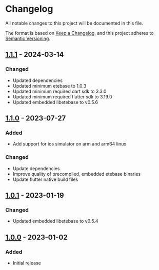 # Changelog
All notable changes to this project will be documented in this file.

The format is based on [Keep a Changelog](https://keepachangelog.com/en/1.0.0/),
and this project adheres to [Semantic Versioning](https://semver.org/spec/v2.0.0.html).

## [1.1.1] - 2024-03-14
### Changed
- Updated dependencies
- Updated minimum etebase to 1.0.3
- Updated minimum required dart sdk to 3.3.0
- Updated minimum required flutter sdk to 3.19.0
- Updated embedded libetebase to v0.5.6

## [1.1.0] - 2023-07-27
### Added
- Add support for ios simulator on arm and arm64 linux

### Changed
- Update dependencies
- Improve quality of precompiled, embedded etebase binaries
- Update flutter native build files

## [1.0.1] - 2023-01-19
### Changed
- Updated embedded libetebase to v0.5.4

## [1.0.0] - 2023-01-02
### Added
- Initial release

[1.1.1]: https://github.com/Skycoder42/etebase-dart/compare/etebase_flutter-v1.1.0...etebase_flutter-v1.1.1
[1.1.0]: https://github.com/Skycoder42/etebase-dart/compare/etebase_flutter-v1.0.1...etebase_flutter-v1.1.0
[1.0.1]: https://github.com/Skycoder42/etebase-dart/compare/etebase_flutter%2Fv1.0.0...etebase_flutter-v1.0.1
[1.0.0]: https://github.com/Skycoder42/etebase-dart/releases/tag/etebase_flutter%2Fv1.0.0
